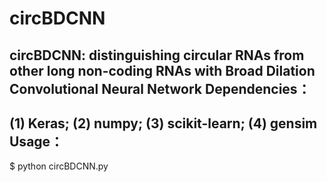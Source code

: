 # circBDCNN
circBDCNN: distinguishing circular RNAs from other long non-coding RNAs with Broad Dilation Convolutional Neural Network
		Dependencies：
-----
(1) Keras; (2) numpy; (3) scikit-learn; (4) gensim
		Usage：
-----
$ python circBDCNN.py
